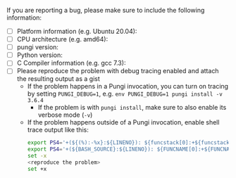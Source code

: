 If you are reporting a bug, please make sure to include the following information:
- [ ] Platform information (e.g. Ubuntu 20.04):
- [ ] CPU architecture (e.g. amd64):
- [ ] pungi version:
- [ ] Python version:
- [ ] C Compiler information (e.g. gcc 7.3): 
- [ ] Please reproduce the problem with debug tracing enabled and attach the resulting output as a gist
  * If the problem happens in a Pungi invocation, you can turn on tracing by setting `PUNGI_DEBUG=1`, e.g. `env PUNGI_DEBUG=1 pungi install -v 3.6.4`
    * If the problem is with `pungi install`, make sure to also enable its verbose mode (`-v`)
  * If the problem happens outside of a Pungi invocation, enable shell trace output like this:
     ```sh
     export PS4='+(${(%):-%x}:${LINENO}): ${funcstack[0]:+${funcstack[0]}(): }'  #Zsh
     export PS4='+(${BASH_SOURCE}:${LINENO}): ${FUNCNAME[0]:+${FUNCNAME[0]}(): }'  #Bash
     set -x
     <reproduce the problem>
     set +x
     ```
